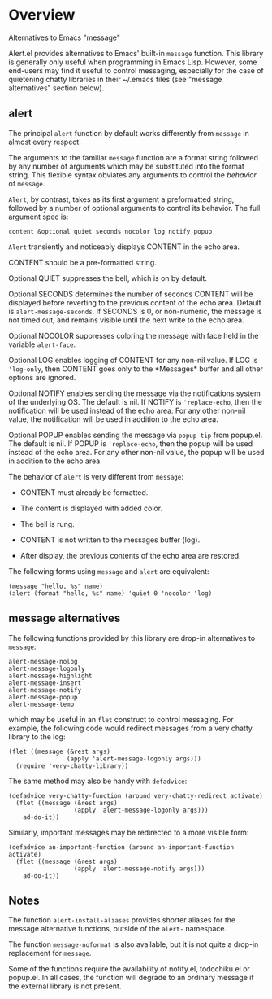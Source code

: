 Overview
=====

Alternatives to Emacs "message"

Alert.el provides alternatives to Emacs' built-in `message` function.
This library is generally only useful when programming in Emacs Lisp.
However, some end-users may find it useful to control messaging,
especially for the case of quietening chatty libraries in their
~/.emacs files (see "message alternatives" section below).

alert
-----
The principal `alert` function by default works differently from
`message` in almost every respect.

The arguments to the familiar `message` function are a format string
followed by any number of arguments which may be substituted into the
format string.  This flexible syntax obviates any arguments to control
the *behavior* of `message`.

`Alert`, by contrast, takes as its first argument a preformatted
string, followed by a number of optional arguments to control
its behavior.  The full argument spec is:

	content &optional quiet seconds nocolor log notify popup

`Alert` transiently and noticeably displays CONTENT in the echo area.

CONTENT should be a pre-formatted string.

Optional QUIET suppresses the bell, which is on by default.

Optional SECONDS determines the number of seconds CONTENT will be
displayed before reverting to the previous content of the echo
area.  Default is `alert-message-seconds`.  If SECONDS is 0, or
non-numeric, the message is not timed out, and remains visible
until the next write to the echo area.

Optional NOCOLOR suppresses coloring the message with face held
in the variable `alert-face`.

Optional LOG enables logging of CONTENT for any non-nil value.
If LOG is `'log-only`, then CONTENT goes only to the \*Messages\*
buffer and all other options are ignored.

Optional NOTIFY enables sending the message via the notifications
system of the underlying OS.  The default is nil.  If NOTIFY is
`'replace-echo`, then the notification will be used instead of the
echo area.  For any other non-nil value, the notification will be
used in addition to the echo area.

Optional POPUP enables sending the message via `popup-tip` from
popup.el.  The default is nil.  If POPUP is `'replace-echo`, then
the popup will be used instead of the echo area.  For any other 
non-nil value, the popup will be used in addition to the echo area.

The behavior of `alert` is very different from `message`:

* CONTENT must already be formatted.

* The content is displayed with added color.

* The bell is rung.

* CONTENT is not written to the messages buffer (log).

* After display, the previous contents of the echo area are restored.

The following forms using `message` and `alert` are equivalent:

	(message "hello, %s" name)
	(alert (format "hello, %s" name) 'quiet 0 'nocolor 'log)


message alternatives
--------------------
The following functions provided by this library are drop-in
alternatives to `message`:

	alert-message-nolog
	alert-message-logonly
	alert-message-highlight
	alert-message-insert
	alert-message-notify
	alert-message-popup
	alert-message-temp

which may be useful in an `flet` construct to control messaging.
For example, the following code would redirect messages from a very
chatty library to the log:

	(flet ((message (&rest args)
	                (apply 'alert-message-logonly args)))
	  (require 'very-chatty-library))

The same method may also be handy with `defadvice`:

	(defadvice very-chatty-function (around very-chatty-redirect activate)
	  (flet ((message (&rest args)
	                  (apply 'alert-message-logonly args)))
	    ad-do-it))

Similarly, important messages may be redirected to a more visible
form:

	(defadvice an-important-function (around an-important-function activate)
	  (flet ((message (&rest args)
	                  (apply 'alert-message-notify args)))
	    ad-do-it))

Notes
-----
The function `alert-install-aliases` provides shorter aliases
for the message alternative functions, outside of the `alert-`
namespace.

The function `message-noformat` is also available, but it is
not quite a drop-in replacement for `message`.

Some of the functions require the availability of notify.el,
todochiku.el or popup.el.  In all cases, the function will
degrade to an ordinary message if the external library is not
present.

